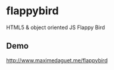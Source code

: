 flappybird
==========

HTML5 & object oriented JS Flappy Bird

Demo
----

http://www.maximedaguet.me/flappybird

